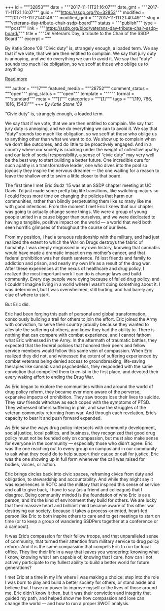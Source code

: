 +++
id = """32853"""
date = """2017-11-11T21:16:07"""
date_gmt = """2017-11-11T21:16:07"""
guid = """https://ssdp.org/?p=32853"""
modified = """2017-11-11T21:40:49"""
modified_gmt = """2017-11-11T21:40:49"""
slug = """veterans-day-tribute-chair-ssdp-board"""
status = """publish"""
type = """post"""
link = """https://ssdp.org/blog/veterans-day-tribute-chair-ssdp-board/"""
title = """On Veteran&#8217;s Day, a tribute to the Chair of the SSDP Board"""
excerpt = """<p>By Katie Stone &#8217;09 “Civic duty” is, strangely enough, a loaded term. We say that if we vote, that we are then entitled to complain. We say that jury duty is annoying, and we do everything we can to avoid it. We say that “duty” sounds too much like obligation, so we scoff at those who oblige us to anything</p>
<div class="h10"></div>
<p><a class="more-link2 flat" href="https://ssdp.org/blog/veterans-day-tribute-chair-ssdp-board/">Read more</a></p>
"""
author = """17"""
featured_media = """28752"""
comment_status = """open"""
ping_status = """open"""
template = """"""
format = """standard"""
meta = """[]"""
categories = """[1]"""
tags = """[119, 786, 1816, 1540]"""
+++
<em>By Katie Stone &#8217;09</em>

“Civic duty” is, strangely enough, a loaded term.

We say that if we vote, that we are then entitled to complain. We say that jury duty is annoying, and we do everything we can to avoid it. We say that “duty” sounds too much like obligation, so we scoff at those who oblige us to anything other than what we want to do. We show up to complain when we don’t like outcomes, and do little to be proactively engaged. And in a country where our society is cracking under the weight of collective apathy and our lack of social responsibility, a sense of “civic duty” may very well be the best way to start building a better future. One incredible cure for such apathy is a transformative leader, one who dives into the pool so joyously they inspire the nervous dreamer &#8212; the one waiting for a reason to leave the shallow end to swim a little closer to that board.

The first time I met Eric Gudz &#8217;15 was at an SSDP chapter meeting at UC Davis. I’d just made some pretty big life transitions, like switching majors so I could focus more time on changing the policies that harm our communities, rather than blindly perpetuating them like so many like me with good intentions. From the moment I met Eric I knew that our chapter was going to actually change some things. We were a group of young people united in a cause bigger than ourselves, and we were dedicated to having a tangible, positive impact on the world &#8212; a world that we’d both seen horrific glimpses of throughout the course of our lives.

From my position, I had a tenuous relationship with the military, and had just realized the extent to which the War on Drugs destroys the fabric of humanity. I was deeply engrossed in my own history, knowing that cannabis would have made a dramatic impact on my mother’s cancer, and that federal prohibition was her death sentence. I’d lost friends and family to addiction and prison, and nearly my own life as a result of the drug war. After these experiences at the nexus of healthcare and drug policy, I realized the most important work I can do is change laws and build community. Every day people were dying because of failed drug policy, and I couldn’t imagine living in a world where I wasn’t doing something about it. I was determined, but I was overwhelmed, still hurting, and had barely any clue of where to start.

But Eric did.

Eric had been forging this path of personal and global transformation, consciously building a trail for others to join the effort. Eric joined the Army with conviction, to serve their country proudly because they wanted to alleviate the suffering of others, and knew they had the ability to. There is nothing that can compare with combat experience, and I cannot fathom what Eric witnessed in the Army. In the aftermath of traumatic battles, they expected that the federal policies that honored their peers and fellow service members would follow this same vein of compassion. When Eric realized they did not, and witnessed the extent of suffering experienced by combat veterans being denied access to groundbreaking, life-saving therapies like cannabis and psychedelics, they responded with the same conviction that compelled them to enlist in the first place, and devoted their every waking effort to ending the Drug War.

As Eric began to explore the communities within and around the world of drug policy reform, they became ever more aware of the perverse, expansive impacts of prohibition. They saw troops lose their lives to suicide. They saw friends withdraw as each coped with the symptoms of PTSD. They witnessed others suffering in pain, and saw the struggles of the veteran community returning from war. And through each revelation, Eric’s capacity to bear it and push forward expanded.

As Eric saw the ways drug policy intersects with community development, social justice, local politics, and business, they recognized that good drug policy must not be founded only on compassion, but must also make sense for everyone in the community &#8212; especially those who didn’t agree. Eric was the one reaching out to every group on campus and in our community to ask what they could do to help support their cause or call for justice. Eric was the one showing up in full form whenever the call was raised for bodies, voices, or action.

Eric brings circles back into civic spaces, reframing civics from duty and obligation, to stewardship and accountability. And while they might say it was experiences in ROTC and the military that inspired this sense of service and call to give back, I have to say (as a friend and colleague) that I disagree. Being community minded is the foundation of who Eric is as a person, and it’s the kind of environment they build for others. We are lucky that their massive heart and brilliant mind became aware of this other war destroying our society, because it takes a process-oriented, heart-led person like Eric to both inspire others to care and to get meetings to start on time (or to keep a group of wandering SSDPers together at a conference or a campout).

It was Eric’s compassion for their fellow troops, and that unparalleled sense of community, that turned their attention from military service to drug policy reform. And it is the same compassion that compels Eric to run for local office. They live their life in a way that leaves you wondering: knowing what I know, knowing what I am capable of, knowing that I care, how can I not actively participate to my fullest ability to build a better world for future generations?

I met Eric at a time in my life where I was making a choice: step into the role I was born to play and build a better society for others, or stand aside and believe that I have no power to improve myself or the lives of those around me. Eric didn’t know it then, but it was their conviction and integrity that guided my path, and helped show me how compassion and love can change the world &#8212; and how to run a proper SWOT analysis.
